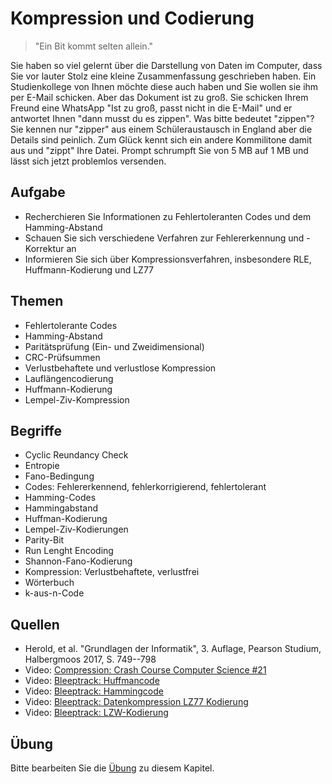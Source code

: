 # Kompression und Codierung

> "Ein Bit kommt selten allein."

Sie haben so viel gelernt über die Darstellung von Daten im Computer, dass Sie vor lauter Stolz eine kleine Zusammenfassung geschrieben haben. Ein Studienkollege von Ihnen möchte diese auch haben und Sie wollen sie ihm per E-Mail schicken. Aber das Dokument ist zu groß. Sie schicken Ihrem Freund eine WhatsApp "Ist zu groß, passt nicht in die E-Mail" und er antwortet Ihnen "dann musst du es zippen". Was bitte bedeutet "zippen"? Sie kennen nur "zipper" aus einem Schüleraustausch in England aber die Details sind peinlich. Zum Glück kennt sich ein andere Kommilitone damit aus und "zippt" Ihre Datei. Prompt schrumpft Sie von 5 MB auf 1 MB und lässt sich jetzt problemlos versenden.

## Aufgabe

  - Recherchieren Sie Informationen zu Fehlertoleranten Codes und dem Hamming-Abstand
  - Schauen Sie sich verschiedene Verfahren zur Fehlererkennung und -Korrektur an
  - Informieren Sie sich über Kompressionsverfahren, insbesondere RLE, Huffmann-Kodierung und LZ77

## Themen

  - Fehlertolerante Codes
  - Hamming-Abstand
  - Paritätsprüfung (Ein- und Zweidimensional)
  - CRC-Prüfsummen
  - Verlustbehaftete und verlustlose Kompression
  - Lauflängencodierung
  - Huffmann-Kodierung
  - Lempel-Ziv-Kompression

## Begriffe

  - Cyclic Reundancy Check
  - Entropie
  - Fano-Bedingung
  - Codes: Fehlererkennend, fehlerkorrigierend, fehlertolerant
  - Hamming-Codes
  - Hammingabstand
  - Huffman-Kodierung
  - Lempel-Ziv-Kodierungen
  - Parity-Bit
  - Run Lenght Encoding
  - Shannon-Fano-Kodierung
  - Kompression: Verlustbehaftete, verlustfrei
  - Wörterbuch
  - k-aus-n-Code

## Quellen

  * Herold, et al. "Grundlagen der Informatik", 3. Auflage, Pearson Studium, Halbergmoos 2017, S. 749--798
  * Video: [Compression: Crash Course Computer Science #21](https://youtu.be/OtDxDvCpPL4)
  * Video: [Bleeptrack: Huffmancode](https://youtu.be/9crj8ISweLE)
  * Video: [Bleeptrack: Hammingcode](https://youtu.be/sANR9nA-8rA)
  * Video: [Bleeptrack: Datenkompression LZ77 Kodierung](https://youtu.be/dxlOFcnGE-w)
  * Video: [Bleeptrack: LZW-Kodierung](https://youtu.be/dLvvGXwKUGw)

## Übung

Bitte bearbeiten Sie die [Übung](exercise.md) zu diesem Kapitel.
